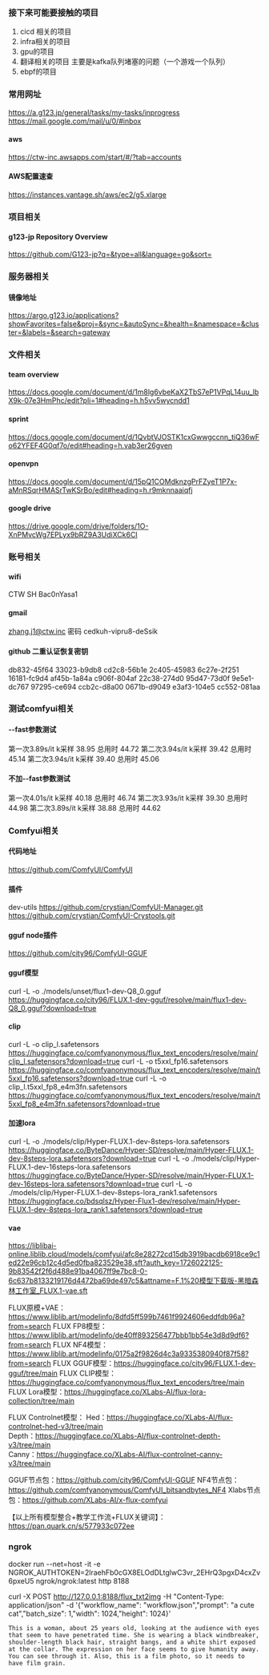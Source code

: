 ### 接下来可能要接触的项目
1. cicd 相关的项目
2. infra相关的项目
3. gpu的项目
4. 翻译相关的项目  主要是kafka队列堵塞的问题（一个游戏一个队列）
5. ebpf的项目

### 常用网址
https://a.g123.jp/general/tasks/my-tasks/inprogress
https://mail.google.com/mail/u/0/#inbox

#### aws
https://ctw-inc.awsapps.com/start/#/?tab=accounts
#### AWS配置速查
https://instances.vantage.sh/aws/ec2/g5.xlarge

### 项目相关
#### g123-jp  Repository Overview
https://github.com/G123-jp?q=&type=all&language=go&sort=

### 服务器相关
#### 镜像地址
https://argo.g123.io/applications?showFavorites=false&proj=&sync=&autoSync=&health=&namespace=&cluster=&labels=&search=gateway

### 文件相关
#### team overview
https://docs.google.com/document/d/1m8lg6vbeKaX2TbS7eP1VPqL14uu_lbX9k-07e3HmPhc/edit?pli=1#heading=h.h5vv5wycndd1
#### sprint
https://docs.google.com/document/d/1QvbtVJOSTK1cxGwwgccnn_tiQ36wFo62YFEF4G0qf7o/edit#heading=h.vab3er26gven
#### openvpn
https://docs.google.com/document/d/15pQ1COMdknzgPrFZyeT1P7x-aMnRSqrHMASrTwKSrBo/edit#heading=h.r9mknnaaiqfj
#### google drive
https://drive.google.com/drive/folders/1O-XnPMvcWg7EPLyx9bRZ9A3UdiXCk6CI




### 账号相关 
#### wifi
CTW SH
Bac0nYasa1

#### gmail
zhang.j1@ctw.inc
密码
cedkuh-vipru8-deSsik
#### github 二重认证恢复密钥
db832-45f64
33023-b9db8
cd2c8-56b1e
2c405-45983
6c27e-2f251
16181-fc9d4
af45b-1a84a
c906f-804af
22c38-274d0
95d47-73d0f
9e5e1-dc767
97295-ce694
ccb2c-d8a00
0671b-d9049
e3af3-104e5
cc552-081aa






### 测试comfyui相关

#### --fast参数测试
第一次3.89s/it   k采样 38.95  总用时  44.72
第二次3.94s/it   k采样 39.42  总用时  45.14
第二次3.94s/it   k采样 39.40  总用时  45.06

#### 不加--fast参数测试
第一次4.01s/it   k采样 40.18  总用时  46.74
第二次3.93s/it   k采样 39.30  总用时  44.98
第二次3.89s/it   k采样 38.88  总用时  44.62



### Comfyui相关
#### 代码地址
https://github.com/ComfyUI/ComfyUI
#### 插件
dev-utils
https://github.com/crystian/ComfyUI-Manager.git
https://github.com/crystian/ComfyUI-Crystools.git
#### gguf node插件
https://github.com/city96/ComfyUI-GGUF
#### gguf模型
curl -L -o ./models/unset/flux1-dev-Q8_0.gguf https://huggingface.co/city96/FLUX.1-dev-gguf/resolve/main/flux1-dev-Q8_0.gguf?download=true
#### clip
curl -L -o clip_l.safetensors https://huggingface.co/comfyanonymous/flux_text_encoders/resolve/main/clip_l.safetensors?download=true
curl -L -o t5xxl_fp16.safetensors https://huggingface.co/comfyanonymous/flux_text_encoders/resolve/main/t5xxl_fp16.safetensors?download=true
curl -L -o clip_l.t5xxl_fp8_e4m3fn.safetensors https://huggingface.co/comfyanonymous/flux_text_encoders/resolve/main/t5xxl_fp8_e4m3fn.safetensors?download=true
#### 加速lora
curl -L -o ./models/clip/Hyper-FLUX.1-dev-8steps-lora.safetensors  https://huggingface.co/ByteDance/Hyper-SD/resolve/main/Hyper-FLUX.1-dev-8steps-lora.safetensors?download=true
curl -L -o ./models/clip/Hyper-FLUX.1-dev-16steps-lora.safetensors  https://huggingface.co/ByteDance/Hyper-SD/resolve/main/Hyper-FLUX.1-dev-16steps-lora.safetensors?download=true
curl -L -o ./models/clip/Hyper-FLUX.1-dev-8steps-lora_rank1.safetensors https://huggingface.co/bdsqlsz/Hyper-Flux1-dev/resolve/main/Hyper-FLUX.1-dev-8steps-lora_rank1.safetensors?download=true

#### vae
https://liblibai-online.liblib.cloud/models/comfyui/afc8e28272cd15db3919bacdb6918ce9c1ed22e96cb12c4d5ed0fba823529e38.sft?auth_key=1726022125-9b83542f2f6d488e91ba4067ff9e7bc8-0-6c637b8133219176d4472ba69de497c5&attname=F.1%20模型下载版-黑暗森林工作室_FLUX.1-vae.sft



FLUX原模+VAE：https://www.liblib.art/modelinfo/8dfd5ff599b7461f9924606eddfdb96a?from=search 
FLUX FP8模型：https://www.liblib.art/modelinfo/de40ff893256477bbb1bb54e3d8d9df6?from=search 
FLUX NF4模型：https://www.liblib.art/modelinfo/0175a2f9826d4c3a9335380940f87f58?from=search 
FLUX GGUF模型：https://huggingface.co/city96/FLUX.1-dev-gguf/tree/main 
FLUX CLIP模型：https://huggingface.co/comfyanonymous/flux_text_encoders/tree/main 
FLUX Lora模型：https://huggingface.co/XLabs-AI/flux-lora-collection/tree/main  

FLUX Controlnet模型： 
Hed：https://huggingface.co/XLabs-AI/flux-controlnet-hed-v3/tree/main  
Depth：https://huggingface.co/XLabs-AI/flux-controlnet-depth-v3/tree/main  
Canny：https://huggingface.co/XLabs-AI/flux-controlnet-canny-v3/tree/main 

GGUF节点包：https://github.com/city96/ComfyUI-GGUF 
NF4节点包：https://github.com/comfyanonymous/ComfyUI_bitsandbytes_NF4 
Xlabs节点包：https://github.com/XLabs-AI/x-flux-comfyui  

【以上所有模型整合+教学工作流+FLUX关键词】：https://pan.quark.cn/s/577933c072ee

### ngrok
docker run --net=host -it -e NGROK_AUTHTOKEN=2lraehFb0cGX8ELOdDLtglwC3vr_2EHrQ3pgxD4cxZv6pxeU5 ngrok/ngrok:latest http 8188


curl -X POST http://127.0.0.1:8188/flux_txt2img -H "Content-Type: application/json" -d '{"workflow_name": "workflow.json","prompt": "a cute cat","batch_size": 1,"width": 1024,"height": 1024}'


```
This is a woman, about 25 years old, looking at the audience with eyes that seem to have penetrated time. She is wearing a black windbreaker, shoulder-length black hair, straight bangs, and a white shirt exposed at the collar. The expression on her face seems to give humanity away. You can see through it. Also, this is a film photo, so it needs to have film grain.
```